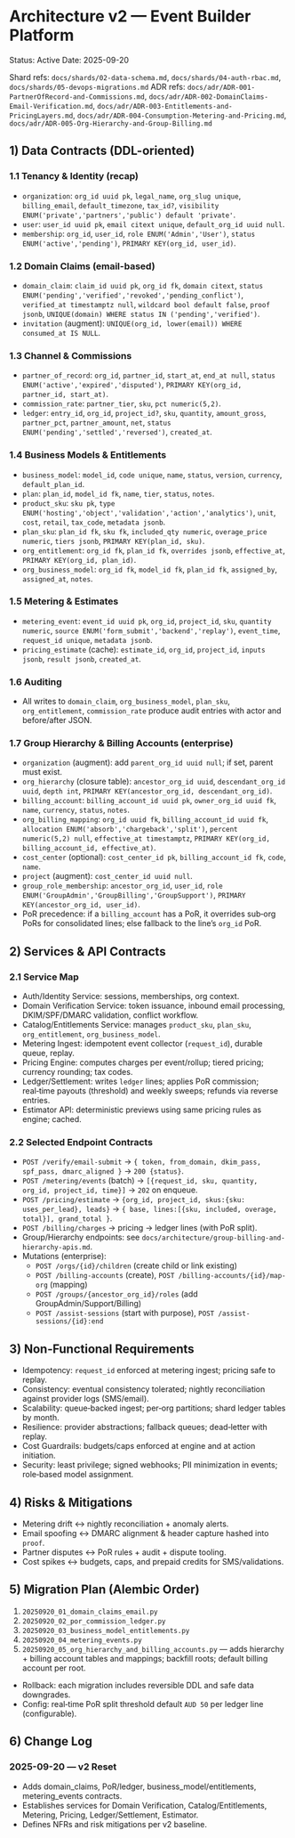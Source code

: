 # Architecture v2 — Event Builder Platform

Status: Active
Date: 2025-09-20

Shard refs: `docs/shards/02-data-schema.md`, `docs/shards/04-auth-rbac.md`, `docs/shards/05-devops-migrations.md`
ADR refs: `docs/adr/ADR-001-PartnerOfRecord-and-Commissions.md`, `docs/adr/ADR-002-DomainClaims-Email-Verification.md`, `docs/adr/ADR-003-Entitlements-and-PricingLayers.md`, `docs/adr/ADR-004-Consumption-Metering-and-Pricing.md`, `docs/adr/ADR-005-Org-Hierarchy-and-Group-Billing.md`

## 1) Data Contracts (DDL-oriented)

### 1.1 Tenancy & Identity (recap)
- `organization`: `org_id uuid pk`, `legal_name`, `org_slug unique`, `billing_email`, `default_timezone`, `tax_id?`, `visibility ENUM('private','partners','public') default 'private'`.
- `user`: `user_id uuid pk`, `email citext unique`, `default_org_id uuid null`.
- `membership`: `org_id`, `user_id`, `role ENUM('Admin','User')`, `status ENUM('active','pending')`, `PRIMARY KEY(org_id, user_id)`.

### 1.2 Domain Claims (email-based)
- `domain_claim`: `claim_id uuid pk`, `org_id fk`, `domain citext`, `status ENUM('pending','verified','revoked','pending_conflict')`, `verified_at timestamptz null`, `wildcard bool default false`, `proof jsonb`, `UNIQUE(domain) WHERE status IN ('pending','verified')`.
- `invitation` (augment): `UNIQUE(org_id, lower(email)) WHERE consumed_at IS NULL`.

### 1.3 Channel & Commissions
- `partner_of_record`: `org_id`, `partner_id`, `start_at`, `end_at null`, `status ENUM('active','expired','disputed')`, `PRIMARY KEY(org_id, partner_id, start_at)`.
- `commission_rate`: `partner_tier`, `sku`, `pct numeric(5,2)`.
- `ledger`: `entry_id`, `org_id`, `project_id?`, `sku`, `quantity`, `amount_gross`, `partner_pct`, `partner_amount`, `net`, `status ENUM('pending','settled','reversed')`, `created_at`.

### 1.4 Business Models & Entitlements
- `business_model`: `model_id`, `code unique`, `name`, `status`, `version`, `currency`, `default_plan_id`.
- `plan`: `plan_id`, `model_id fk`, `name`, `tier`, `status`, `notes`.
- `product_sku`: `sku pk`, `type ENUM('hosting','object','validation','action','analytics')`, `unit`, `cost`, `retail`, `tax_code`, `metadata jsonb`.
- `plan_sku`: `plan_id fk`, `sku fk`, `included_qty numeric`, `overage_price numeric`, `tiers jsonb`, `PRIMARY KEY(plan_id, sku)`.
- `org_entitlement`: `org_id fk`, `plan_id fk`, `overrides jsonb`, `effective_at`, `PRIMARY KEY(org_id, plan_id)`.
- `org_business_model`: `org_id fk`, `model_id fk`, `plan_id fk`, `assigned_by`, `assigned_at`, `notes`.

### 1.5 Metering & Estimates
- `metering_event`: `event_id uuid pk`, `org_id`, `project_id`, `sku`, `quantity numeric`, `source ENUM('form_submit','backend','replay')`, `event_time`, `request_id unique`, `metadata jsonb`.
- `pricing_estimate` (cache): `estimate_id`, `org_id`, `project_id`, `inputs jsonb`, `result jsonb`, `created_at`.

### 1.6 Auditing
- All writes to `domain_claim`, `org_business_model`, `plan_sku`, `org_entitlement`, `commission_rate` produce audit entries with actor and before/after JSON.

### 1.7 Group Hierarchy & Billing Accounts (enterprise)
- `organization` (augment): add `parent_org_id uuid null`; if set, parent must exist.
- `org_hierarchy` (closure table): `ancestor_org_id uuid`, `descendant_org_id uuid`, `depth int`, `PRIMARY KEY(ancestor_org_id, descendant_org_id)`.
- `billing_account`: `billing_account_id uuid pk`, `owner_org_id uuid fk`, `name`, `currency`, `status`, `notes`.
- `org_billing_mapping`: `org_id uuid fk`, `billing_account_id uuid fk`, `allocation ENUM('absorb','chargeback','split')`, `percent numeric(5,2) null`, `effective_at timestamptz`, `PRIMARY KEY(org_id, billing_account_id, effective_at)`.
- `cost_center` (optional): `cost_center_id pk`, `billing_account_id fk`, `code`, `name`.
- `project` (augment): `cost_center_id uuid null`.
- `group_role_membership`: `ancestor_org_id`, `user_id`, `role ENUM('GroupAdmin','GroupBilling','GroupSupport')`, `PRIMARY KEY(ancestor_org_id, user_id)`.
- PoR precedence: if a `billing_account` has a PoR, it overrides sub‑org PoRs for consolidated lines; else fallback to the line’s `org_id` PoR.

## 2) Services & API Contracts

### 2.1 Service Map
- Auth/Identity Service: sessions, memberships, org context.
- Domain Verification Service: token issuance, inbound email processing, DKIM/SPF/DMARC validation, conflict workflow.
- Catalog/Entitlements Service: manages `product_sku`, `plan_sku`, `org_entitlement`, `org_business_model`.
- Metering Ingest: idempotent event collector (`request_id`), durable queue, replay.
- Pricing Engine: computes charges per event/rollup; tiered pricing; currency rounding; tax codes.
- Ledger/Settlement: writes `ledger` lines; applies PoR commission; real‑time payouts (threshold) and weekly sweeps; refunds via reverse entries.
- Estimator API: deterministic previews using same pricing rules as engine; cached.

### 2.2 Selected Endpoint Contracts
- `POST /verify/email-submit` → `{ token, from_domain, dkim_pass, spf_pass, dmarc_aligned }` → `200 {status}`.
- `POST /metering/events` (batch) → `[{request_id, sku, quantity, org_id, project_id, time}]` → `202` on enqueue.
- `POST /pricing/estimate` → `{org_id, project_id, skus:{sku: uses_per_lead}, leads}` → `{ base, lines:[{sku, included, overage, total}], grand_total }`.
- `POST /billing/charges` → pricing → ledger lines (with PoR split).
- Group/Hierarchy endpoints: see `docs/architecture/group-billing-and-hierarchy-apis.md`.
- Mutations (enterprise):
  - `POST /orgs/{id}/children` (create child or link existing)
  - `POST /billing-accounts` (create), `POST /billing-accounts/{id}/map-org` (mapping)
  - `POST /groups/{ancestor_org_id}/roles` (add GroupAdmin/Support/Billing)
  - `POST /assist-sessions` (start with purpose), `POST /assist-sessions/{id}:end`

## 3) Non‑Functional Requirements
- Idempotency: `request_id` enforced at metering ingest; pricing safe to replay.
- Consistency: eventual consistency tolerated; nightly reconciliation against provider logs (SMS/email).
- Scalability: queue‑backed ingest; per‑org partitions; shard ledger tables by month.
- Resilience: provider abstractions; fallback queues; dead‑letter with replay.
- Cost Guardrails: budgets/caps enforced at engine and at action initiation.
- Security: least privilege; signed webhooks; PII minimization in events; role‑based model assignment.

## 4) Risks & Mitigations
- Metering drift ↔ nightly reconciliation + anomaly alerts.
- Email spoofing ↔ DMARC alignment & header capture hashed into `proof`.
- Partner disputes ↔ PoR rules + audit + dispute tooling.
- Cost spikes ↔ budgets, caps, and prepaid credits for SMS/validations.

## 5) Migration Plan (Alembic Order)
1. `20250920_01_domain_claims_email.py`
2. `20250920_02_por_commission_ledger.py`
3. `20250920_03_business_model_entitlements.py`
4. `20250920_04_metering_events.py`
5. `20250920_05_org_hierarchy_and_billing_accounts.py` — adds hierarchy + billing account tables and mappings; backfill roots; default billing account per root.

- Rollback: each migration includes reversible DDL and safe data downgrades.
- Config: real‑time PoR split threshold default `AUD 50` per ledger line (configurable).

## 6) Change Log
### 2025-09-20 — v2 Reset
- Adds domain_claims, PoR/ledger, business_model/entitlements, metering_events contracts.
- Establishes services for Domain Verification, Catalog/Entitlements, Metering, Pricing, Ledger/Settlement, Estimator.
- Defines NFRs and risk mitigations per v2 baseline.
